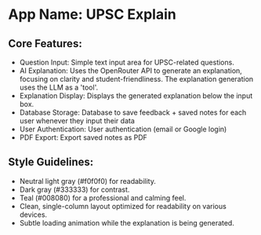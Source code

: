 # **App Name**: UPSC Explain

## Core Features:

- Question Input: Simple text input area for UPSC-related questions.
- AI Explanation: Uses the OpenRouter API to generate an explanation, focusing on clarity and student-friendliness. The explanation generation uses the LLM as a 'tool'.
- Explanation Display: Displays the generated explanation below the input box.
- Database Storage: Database to save feedback + saved notes for each user whenever they input their data
- User Authentication: User authentication (email or Google login)
- PDF Export: Export saved notes as PDF

## Style Guidelines:

- Neutral light gray (#f0f0f0) for readability.
- Dark gray (#333333) for contrast.
- Teal (#008080) for a professional and calming feel.
- Clean, single-column layout optimized for readability on various devices.
- Subtle loading animation while the explanation is being generated.